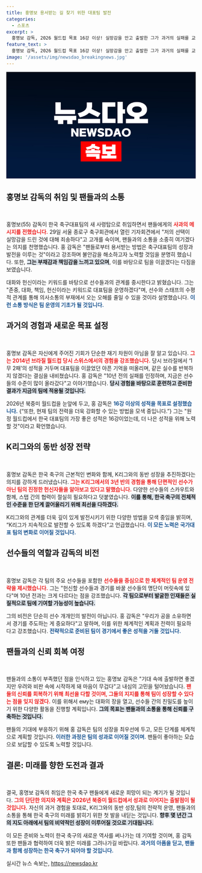 ```yaml
---
title: 홍명보 용서받는 길 찾기 위한 대표팀 발전
categories:
  - 스포츠
excerpt: >
  홍명보 감독, 2026 월드컵 목표 16강 이상! 실망감을 안고 출발한 그가 과거의 실패를 교훈 삼겠다며 팀 혁신 의지를 밝혀 팬들의 기대를 모은다.
feature_text: >
  홍명보 감독, 2026 월드컵 목표 16강 이상! 실망감을 안고 출발한 그가 과거의 실패를 교훈 삼겠다며 팀 혁신 의지를 밝혀 팬들의 기대를 모은다.
image: '/assets/img/newsdao_breakingnews.jpg'
---
```


<p><img src="/assets/img/newsdao_breakingnews.jpg" alt="flaretime 속보" /></p>

<h2 data-ke-size="size26">홍명보 감독의 취임 및 팬들과의 소통</h2>

<p data-ke-size="size16">&nbsp;</p>

<p>홍명보(55) 감독이 한국 축구대표팀의 새 사령탑으로 취임하면서 팬들에게의 <b><span style="color: #ee2323;">사과의 메시지를 전했습니다.</span></b> 29일 서울 종로구 축구회관에서 열린 기자회견에서 "저의 선택이 실망감을 드린 것에 대해 죄송하다"고 고개를 숙이며, 팬들과의 소통을 소중히 여기겠다는 의지를 천명했습니다. 홍 감독은 "팬들로부터 용서받는 방법은 축구대표팀의 성장과 발전을 이루는 것"이라고 강조하며 불안감을 해소하고자 노력할 것임을 분명히 했습니다. 또한, <b><span style="background-color: #21538527;">그는 부채감과 책임감을 느끼고 있으며</span></b>, 이를 바탕으로 팀을 이끌겠다는 다짐을 보였습니다. </p>

<p>대화와 헌신이라는 키워드를 바탕으로 선수들과의 관계를 중시한다고 밝혔습니다. 그는 "존중, 대화, 책임, 헌신이라는 키워드로 대표팀을 운영하겠다"며, 선수와 스태프의 수평적 관계를 통해 의사소통의 부재에서 오는 오해를 줄일 수 있을 것이라 설명했습니다. <b><span style="color: #1a5490;">이런 소통 방식은 팀 운영의 기초가 될 것입니다.</span></b></p>

<h2 data-ke-size="size26">과거의 경험과 새로운 목표 설정</h2>

<p data-ke-size="size16">&nbsp;</p>

<p>홍명보 감독은 자신에게 주어진 기회가 단순한 재기 차원이 아님을 잘 알고 있습니다. <b><span style="color: #ee2323;">그는 2014년 브라질 월드컵 당시 스위스에서의 경험을 강조했습니다.</span></b> 당시 브라질에서 ‘1무 2패’의 성적을 거두며 대표팀을 이끌었던 아픈 기억을 떠올리며, 같은 실수를 반복하지 않겠다는 결심을 내비쳤습니다. 홍 감독은 "10년 전의 실패를 인정하며, 지금은 선수들의 수준이 많이 올라갔다"고 이야기했습니다. <b><span style="background-color: #21538527;">당시 경험을 바탕으로 훈련하고 준비한 결과가 지금의 팀에 적용될 것입니다.</span></b> </p>

<p>2026년 북중미 월드컵을 눈앞에 두고, 홍 감독은 <b><span style="color: #1a5490;">16강 이상의 성적을 목표로 설정했습니다.</span></b> {“또한, 현재 팀의 전력을 더욱 강화할 수 있는 방법을 모색 중입니다.”} 그는 "원정 월드컵에서 한국 대표팀의 가장 좋은 성적은 16강이었는데, 더 나은 성적을 위해 노력할 것"이라고 확언했습니다. </p>

<h2 data-ke-size="size26">K리그와의 동반 성장 전략</h2>

<p data-ke-size="size16">&nbsp;</p>

<p>홍명보 감독은 한국 축구의 근본적인 변화와 함께, K리그와의 동반 성장을 추진하겠다는 의지를 강하게 드러냈습니다. <b><span style="color: #ee2323;">그는 K리그에서의 3년 반의 경험을 통해 단편적인 선수가 아닌 팀의 진정한 헌신자들을 알아보고 있다고 말했습니다.</span></b> 다양한 선수들의 스카우트와 함께, 스탭 간의 협력이 절실히 필요하다고 덧붙였습니다. <b><span style="background-color: #21538527;">이를 통해, 한국 축구의 전체적인 수준을 한 단계 끌어올리기 위해 최선을 다하겠다.</span></b> </p>

<p>K리그와의 관계를 더욱 깊이 있게 발전시키기 위한 다양한 방법을 모색 중임을 밝히며, “K리그가 지속적으로 발전할 수 있도록 하겠다”고 언급했습니다. <b><span style="color: #1a5490;">이 모든 노력은 국가대표 팀의 변화로 이어질 것입니다.</span></b> </p>

<h2 data-ke-size="size26">선수들의 역할과 감독의 비전</h2>

<p data-ke-size="size16">&nbsp;</p>

<p>홍명보 감독은 각 팀의 주요 선수들을 포함한 <b><span style="color: #ee2323;">선수들을 중심으로 한 체계적인 팀 운영 전략을 제시했습니다.</span></b> 그는 "헌신할 선수들과 경기를 바꿀 선수들의 명단이 머릿속에 있다"며 10년 전과는 크게 다르다는 점을 강조했습니다. <b><span style="background-color: #21538527;">각 팀으로부터 발굴한 인재들은 실질적으로 팀에 기여할 가능성이 높습니다.</span></b> </p>

<p>그의 비전은 단순히 선수 개개인의 발전이 아닙니다. 홍 감독은 "우리가 공을 소유하면서 경기를 주도하는 게 중요하다"고 말하며, 이를 위한 체계적인 계획과 전력이 필요하다고 강조했습니다. <b><span style="color: #1a5490;">전략적으로 준비된 팀이 경기에서 좋은 성적을 거둘 것입니다.</span></b></p>

<h2 data-ke-size="size26">팬들과의 신뢰 회복 여정</h2>

<p data-ke-size="size16">&nbsp;</p>

<p>팬들과의 소통이 부족했던 점을 인식하고 있는 홍명보 감독은 "기대 속에 출발하면 좋겠지만 우려와 비판 속에 시작하게 돼 마음이 무겁다"고 내심의 고민을 털어놨습니다. <b><span style="color: #ee2323;">팬들의 신뢰를 회복하기 위해 최선을 다할 것이며, 그들의 지지를 통해 팀이 성장할 수 있다는 점을 잊지 않겠다.</span></b> 이를 위해서 ему는 대화의 장을 열고, 선수들 간의 친밀도를 높이기 위한 다양한 활동을 진행할 계획입니다. <b><span style="background-color: #21538527;">그의 목표는 팬들과의 소통을 통해 신뢰를 구축하는 것입니다.</span></b> </p>

<p>팬들의 기대에 부응하기 위해 홍 감독은 팀의 성장을 최우선에 두고, 모든 단계를 체계적으로 계획할 것입니다. <b><span style="color: #1a5490;">이러한 과정은 팀의 성과로 이어질 것이며.</span></b> 팬들이 좋아하는 모습으로 보답할 수 있도록 노력할 것입니다.</p>

<h2 data-ke-size="size26">결론: 미래를 향한 도전과 결과</h2>

<p data-ke-size="size16">&nbsp;</p>

<p>결국, 홍명보 감독의 취임은 한국 축구 팬들에게 새로운 희망이 되는 계기가 될 것입니다. <b><span style="color: #ee2323;">그의 단단한 의지와 계획은 2026년 북중미 월드컵에서 성과로 이어지는 출발점이 될 것입니다.</span></b> 자신의 과거 경험을 토대로, K리그와의 동반 성장,팀의 전략적 운영, 팬들과의 소통을 통해 한국 축구의 미래를 밝히기 위한 첫 발을 내딛는 것입니다. <b><span style="background-color: #21538527;">향후 몇 년간 그의 지도 아래에서 팀의 비약적인 성장이 이루어질 것으로 기대됩니다.</span></b> </p>

<p>이 모든 준비와 노력이 한국 축구의 새로운 역사를 써나가는 데 기여할 것이며, 홍 감독 또한 팬들과 협력하여 더욱 밝은 미래를 그려나가길 바랍니다. <b><span style="color: #1a5490;">과거의 아픔을 딛고, 팬들과 함께 성장하는 한국 축구가 되어야 할 것입니다.</span></b></p>
실시간 뉴스 속보는, <a href="https://newsdao.kr" rel="dofollow">https://newsdao.kr</a>


